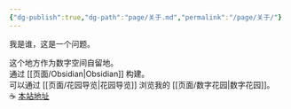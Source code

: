 ```yaml
---
{"dg-publish":true,"dg-path":"page/关于.md","permalink":"/page/关于/"}
---
```


我是谁，这是一个问题。

这个地方作为数字空间自留地。  
通过 [[页面/Obsidian\|Obsidian]] 构建。  
可以通过 [[页面/花园导览\|花园导览]] 浏览我的 [[页面/数字花园\|数字花园]]。  
☕️ [本站地址](https://page.enneaa.xyz)
